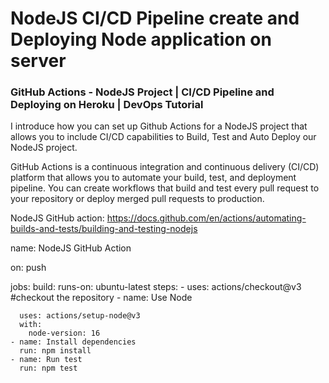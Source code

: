 # NodeJS CI/CD Pipeline create and Deploying Node application on server

### GitHub Actions - NodeJS Project | CI/CD Pipeline and Deploying on Heroku | DevOps Tutorial

I  introduce how you can set up Github Actions for a NodeJS project that allows you to include CI/CD capabilities to Build, Test and Auto Deploy our NodeJS project.

GitHub Actions is a continuous integration and continuous delivery (CI/CD) platform that allows you to automate your build, test, and deployment pipeline. You can create workflows that build and test every pull request to your repository or deploy merged pull requests to production.

NodeJS GitHub action: https://docs.github.com/en/actions/automating-builds-and-tests/building-and-testing-nodejs


name: NodeJS GitHub Action

on: push

jobs:
  build: 
    runs-on: ubuntu-latest
    steps:
     - uses: actions/checkout@v3 #checkout the repository
     - name: Use Node
     
      uses: actions/setup-node@v3
      with:
        node-version: 16
    - name: Install dependencies
      run: npm install
    - name: Run test
      run: npm test